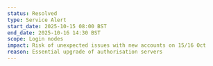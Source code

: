 ```yaml
---
status: Resolved
type: Service Alert
start_date: 2025-10-15 08:00 BST
end_date: 2025-10-16 14:30 BST
scope: Login nodes
impact: Risk of unexpected issues with new accounts on 15/16 Oct
reason: Essential upgrade of authorisation servers
---
```

